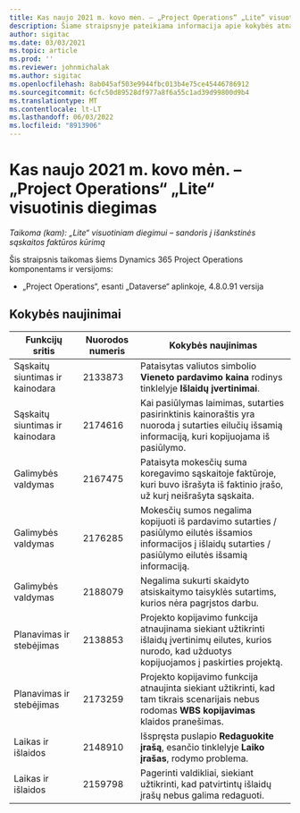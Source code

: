 ```yaml
---
title: Kas naujo 2021 m. kovo mėn. – „Project Operations“ „Lite“ visuotinis diegimas
description: Šiame straipsnyje pateikiama informacija apie kokybės atnaujinimus, kuriuos galima rasti 2021 m. kovo mėn.
author: sigitac
ms.date: 03/03/2021
ms.topic: article
ms.prod: ''
ms.reviewer: johnmichalak
ms.author: sigitac
ms.openlocfilehash: 8ab045af503e9944fbc013b4e75ce45446786912
ms.sourcegitcommit: 6cfc50d89528df977a8f6a55c1ad39d99800d9b4
ms.translationtype: MT
ms.contentlocale: lt-LT
ms.lasthandoff: 06/03/2022
ms.locfileid: "8913906"
---
```

# <a name="whats-new-march-2021---project-operations-lite-deployment"></a>Kas naujo 2021 m. kovo mėn. – „Project Operations“ „Lite“ visuotinis diegimas

_Taikoma (kam): „Lite“ visuotiniam diegimui – sandoris į išankstinės sąskaitos faktūros kūrimą_


Šis straipsnis taikomas šiems Dynamics 365 Project Operations komponentams ir versijoms:

- „Project Operations“, esanti „Dataverse“ aplinkoje, 4.8.0.91 versija 

## <a name="quality-updates"></a>Kokybės naujinimai

| **Funkcijų sritis** | **Nuorodos numeris** | **Kokybės naujinimas** |
| --- | --- | --- |
| Sąskaitų siuntimas ir kainodara | 2133873 | Pataisytas valiutos simbolio **Vieneto pardavimo kaina** rodinys tinklelyje **Išlaidų įvertinimai**. |
| Sąskaitų siuntimas ir kainodara | 2174616 | Kai pasiūlymas laimimas, sutarties pasirinktinis kainoraštis yra nuoroda į sutarties eilučių išsamią informaciją, kuri kopijuojama iš pasiūlymo. |
| Galimybės valdymas | 2167475 | Pataisyta mokesčių suma koregavimo sąskaitoje faktūroje, kuri buvo išrašyta iš faktinio įrašo, už kurį neišrašyta sąskaita. |
| Galimybės valdymas | 2176285 | Mokesčių sumos negalima kopijuoti iš pardavimo sutarties / pasiūlymo eilutės išsamios informacijos į išlaidų sutarties / pasiūlymo eilutės išsamią informaciją. |
| Galimybės valdymas | 2188079 | Negalima sukurti skaidyto atsiskaitymo taisyklės sutartims, kurios nėra pagrįstos darbu. |
| Planavimas ir stebėjimas | 2138853 | Projekto kopijavimo funkcija atnaujinama siekiant užtikrinti išlaidų įvertinimų eilutes, kurios nurodo, kad užduotys kopijuojamos į paskirties projektą. |
| Planavimas ir stebėjimas | 2173259 | Projekto kopijavimo funkcija atnaujinta siekiant užtikrinti, kad tam tikrais scenarijais nebus rodomas **WBS kopijavimas** klaidos pranešimas. |
| Laikas ir išlaidos | 2148910 | Išspręsta puslapio **Redaguokite įrašą**, esančio tinklelyje **Laiko įrašas**, rodymo problema. |
| Laikas ir išlaidos | 2159798 | Pagerinti valdikliai, siekiant užtikrinti, kad patvirtintų išlaidų įrašų nebus galima redaguoti. |


